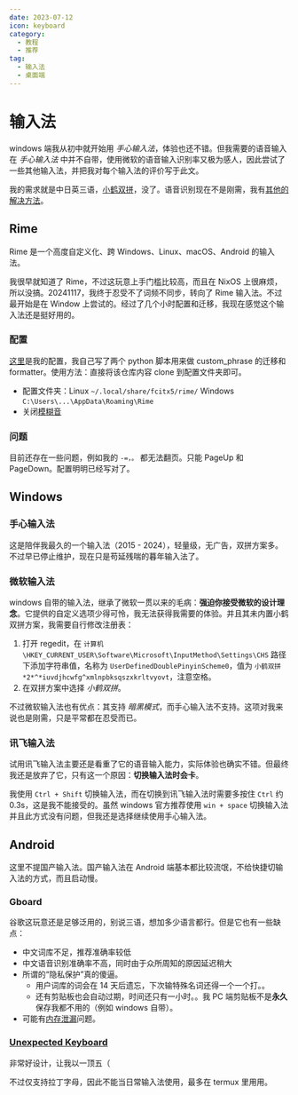 ```yaml
---
date: 2023-07-12
icon: keyboard
category:
  - 教程
  - 推荐
tag:
  - 输入法
  - 桌面端
---
```


# 输入法

windows 端我从初中就开始用 _手心输入法_，体验也还不错。但我需要的语音输入在 _手心输入法_ 中并不自带，使用微软的语音输入识别率又极为感人，因此尝试了一些其他输入法，并把我对每个输入法的评价写于此文。

我的需求就是中日英三语，[小鹤双拼](../learning/ulpb.md)，没了。语音识别现在不是刚需，我有[其他的解决方法](./voice2text.md)。

## Rime

Rime 是一个高度自定义化、跨 Windows、Linux、macOS、Android 的输入法。

我很早就知道了 Rime，不过这玩意上手门槛比较高，而且在 NixOS 上很麻烦，所以没搞。20241117，我终于忍受不了词频不同步，转向了 Rime 输入法。不过最开始是在 Window 上尝试的。经过了几个小时配置和迁移，我现在感觉这个输入法还是挺好用的。

### 配置

[这里](https://github.com/lxl66566/rime)是我的配置，我自己写了两个 python 脚本用来做 custom_phrase 的迁移和 formatter。使用方法：直接将该仓库内容 clone 到配置文件夹即可。

- 配置文件夹：Linux `~/.local/share/fcitx5/rime/` Windows `C:\Users\...\AppData\Roaming\Rime`
- 关闭[模糊音](https://github.com/rime/home/wiki/CustomizationGuide#模糊音)

### 问题

目前还存在一些问题，例如我的 `-=，。` 都无法翻页。只能 PageUp 和 PageDown。配置明明已经写对了。

## Windows

### 手心输入法

这是陪伴我最久的一个输入法（2015 - 2024），轻量级，无广告，双拼方案多。不过早已停止维护，现在只是苟延残喘的暮年输入法了。

### 微软输入法

windows 自带的输入法，继承了微软一贯以来的毛病：**强迫你接受微软的设计理念**。它提供的自定义选项少得可怜，我无法获得我需要的体验。并且其未内置小鹤双拼方案，我需要自行修改注册表：

1. 打开 regedit，在 `计算机\HKEY_CURRENT_USER\Software\Microsoft\InputMethod\Settings\CHS` 路径下添加字符串值，名称为 `UserDefinedDoublePinyinScheme0`，值为 `小鹤双拼 *2*^*iuvdjhcwfg^xmlnpbksqszxkrltvyovt`，注意空格。
2. 在双拼方案中选择 _小鹤双拼_。

不过微软输入法也有优点：其支持 _暗黑模式_，而手心输入法不支持。这项对我来说也是刚需，只是平常都在忍受而已。

### 讯飞输入法

试用讯飞输入法主要还是看重了它的语音输入能力，实际体验也确实不错。但最终我还是放弃了它，只有这一个原因：**切换输入法时会卡**。

我使用 `Ctrl + Shift` 切换输入法，而在切换到讯飞输入法时需要多按住 `Ctrl` 约 0.3s，这是我不能接受的。虽然 windows 官方推荐使用 `win + space` 切换输入法并且此方式没有问题，但我还是选择继续使用手心输入法。

## Android

这里不提国产输入法。国产输入法在 Android 端基本都比较流氓，不给快捷切输入法的方式，而且启动慢。

### Gboard

谷歌这玩意还是足够泛用的，别说三语，想加多少语言都行。但是它也有一些缺点：

- 中文词库不足，推荐准确率较低
- 中文语音识别准确率不高，同时由于众所周知的原因延迟稍大
- 所谓的“隐私保护”真的傻逼。
  - 用户词库的词会在 14 天后遗忘，下次输特殊名词还得一个一个打。。
  - 还有剪贴板也会自动过期，时间还只有一小时。。<heimu>我 PC 端剪贴板不是**永久**保存我都不用的（例如 windows 自带）。</heimu>
- 可能有[内存泄漏](https://t.me/withabsolutex/1246)问题。

### [Unexpected Keyboard](https://github.com/Julow/Unexpected-Keyboard)

非常好设计，让我以一顶五（

不过仅支持拉丁字母，因此不能当日常输入法使用，最多在 termux 里用用。